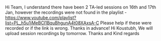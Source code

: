 Hi Team, I understand there have been 2 TA-led sessions on 16th and 17th Jan, however the recordings were not found in the playlist - https://www.youtube.com/playlist?list=PL_h5u1jMeBCl1BquBhgunA4t08XAxsA-C Please help if these were recorded or if the link is wrong. Thanks in advance!
Hi Koustubh, We will upload session recordings by tomorrow. Thanks and Kind regards
